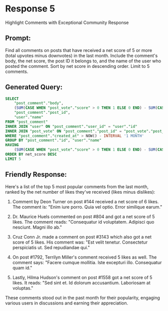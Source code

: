 # Response 5

Highlight Comments with Exceptional Community Response

## Prompt:

Find all comments on posts that have received a net score of 5 or more (total upvotes minus downvotes) in the last month.
Include the comment's body, the net score, the post ID it belongs to, and the name of the user who posted the comment. 
Sort by net score in descending order.
Limit to 5 comments.

## Generated Query:

```sql
SELECT
    "post_comment"."body",
    (SUM(CASE WHEN "post_vote"."score" > 0 THEN 1 ELSE 0 END) - SUM(CASE WHEN "post_vote"."score" < 0 THEN 1 ELSE 0 END)) AS net_score,
    "post_comment"."post_id",
    "user"."name"
FROM "post_comment"
INNER JOIN "user" ON "post_comment"."user_id" = "user"."id"
INNER JOIN "post_vote" ON "post_comment"."post_id" = "post_vote"."post_id"
WHERE "post_comment"."created_at" > NOW() - INTERVAL '1 MONTH'
GROUP BY "post_comment"."id", "user"."name"
HAVING
    (SUM(CASE WHEN "post_vote"."score" > 0 THEN 1 ELSE 0 END) - SUM(CASE WHEN "post_vote"."score" < 0 THEN 1 ELSE 0 END)) >= 5
ORDER BY net_score DESC
LIMIT 5
```

## Friendly Response:

Here's a list of the top 5 most popular comments from the last month, ranked by the net number of likes they've received (likes minus dislikes):

1. Comment by Deon Turner on post #144 received a net score of 6 likes. The comment is:
"Enim iure porro. Quia vel optio. Error similique earum."

2. Dr. Maurice Huels commented on post #804 and got a net score of 5 likes. The comment reads:
"Consequatur id voluptatem. Adipisci quo nesciunt. Magni illo ab."

3. Cruz Conn Jr. made a comment on post #3143 which also got a net score of 5 likes. His comment was:
"Est velit tenetur. Consectetur perspiciatis ut. Sed repudiandae qui."

4. On post #1792, Terrilyn Miller's comment received 5 likes as well. The comment says:
"Facere cumque mollitia. Iste excepturi illo. Consequatur quam id."

5. Lastly, Hilma Hudson's comment on post #1558 got a net score of 5 likes. It reads:
"Sed sint et. Id dolorum accusantium. Laboriosam at voluptas."

These comments stood out in the past month for their popularity, engaging various users in discussions and earning their appreciation.
